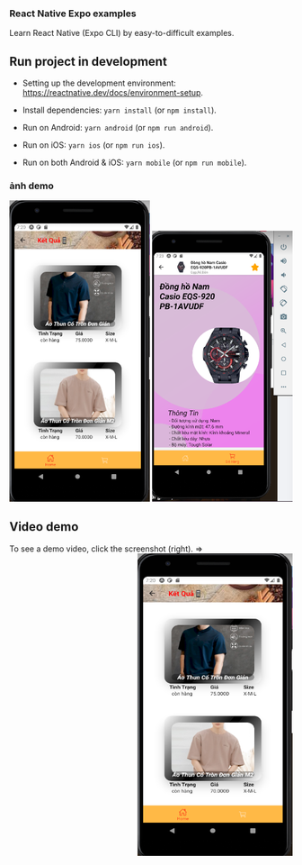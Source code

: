 ### React Native Expo examples

Learn React Native (Expo CLI) by easy-to-difficult examples.

## Run project in development

- Setting up the development environment: https://reactnative.dev/docs/environment-setup.

- Install dependencies: `yarn install` (or `npm install`).

- Run on Android: `yarn android` (or `npm run android`).

- Run on iOS: `yarn ios` (or `npm run ios`).

- Run on both Android & iOS: `yarn mobile` (or `npm run mobile`).

### ảnh demo
<img src="./img/mobile-reactnative.png" width="250" alt="Momo Login Screen" /> <img src="./img/mobile-reactnative2.png" width="250" alt="Facebook Login Screen" />

## Video demo

To see a demo video, click the screenshot (right). =>
<a style="float:right" href="./img/mobile-reactnative.png" target="_blank">
  <img alt="PicSciP Demo Video" src="./img/mobile-reactnative.png" width="276" height="537" />
</a>